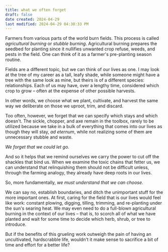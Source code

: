 ```yaml
---
title: what we often forget
draft: false
date created: 2024-04-29
last modified: 2024-04-29 04:38:33 PM
---
```



Farmers from various parts of the world burn fields. This process is called *agricultural burning* or *stubble burning*. Agricultural burning prepares the seedbed for planting since it nullifies unwanted crop refuse, weeds, and pests in the field. One can think of it as a farmer's pre-planting season routine.

Fields are a different topic, but we can think of our lives as one. I may look at the tree of my career as a tall, leafy shade, while someone might have a tree with the same look as mine, but theirs is of a different species: relationships. Each of us may have, over a lengthy time, considered which crop to grow – often at the expense of other possible harvests.

In other words, we choose what we plant, cultivate, and harvest the same way we deliberate on those we uproot, trim, and discard.

Too often, however, we forget that we can specify which stays and which doesn't. The sickle, chopper, and axe remain in the toolbox, rarely to be utilized because we take in a bulk of everything that comes into our lives as though they will stay, *ad eternum*, while not realizing some of them are unnecessary stubble and waste.

*We forget that we could let go.*

And so it helps that we remind ourselves we carry the power to cut off the shackles that bind us. When we examine the toxic chains that fetter us, we can understand that relinquishing them should not be difficult unless, through the farming analogy, they already have deep roots in our lives. 

So, more fundamentally, *we must understand that we can choose*.

We can say no, establish boundaries, and ditch the unimportant stuff for the more important ones. At first, caring for the field that is our lives would feel like work: constant plowing, digging, tilling, trimming, and re-planting under the sun's searing heat. We may even need to do a full-blown agricultural burning in the context of our lives – that is, to scorch all of what we have planted and wait for some time to decide which herb, shrub, or tree to introduce.

But if the benefits of this grueling work outweigh the pain of having an uncultivated, hardscrabble life, wouldn't it make sense to sacrifice a bit of time and effort for a better life?
